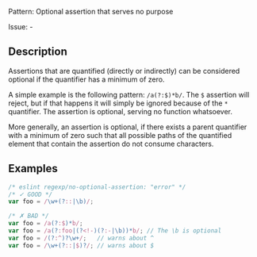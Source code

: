 Pattern: Optional assertion that serves no purpose

Issue: -

## Description

Assertions that are quantified (directly or indirectly) can be considered optional if the quantifier has a minimum of zero.

A simple example is the following pattern: `/a(?:$)*b/`. The `$` assertion will reject, but if that happens it will simply be ignored because of the `*` quantifier. The assertion is optional, serving no function whatsoever.

More generally, an assertion is optional, if there exists a parent quantifier with a minimum of zero such that all possible paths of the quantified element that contain the assertion do not consume characters.

## Examples

```js
/* eslint regexp/no-optional-assertion: "error" */
/* ✓ GOOD */
var foo = /\w+(?::|\b)/;

/* ✗ BAD */
var foo = /a(?:$)*b/;
var foo = /a(?:foo|(?<!-)(?:-|\b))*b/; // The \b is optional
var foo = /(?:^)?\w+/;   // warns about ^
var foo = /\w+(?::|$)?/; // warns about $
```
